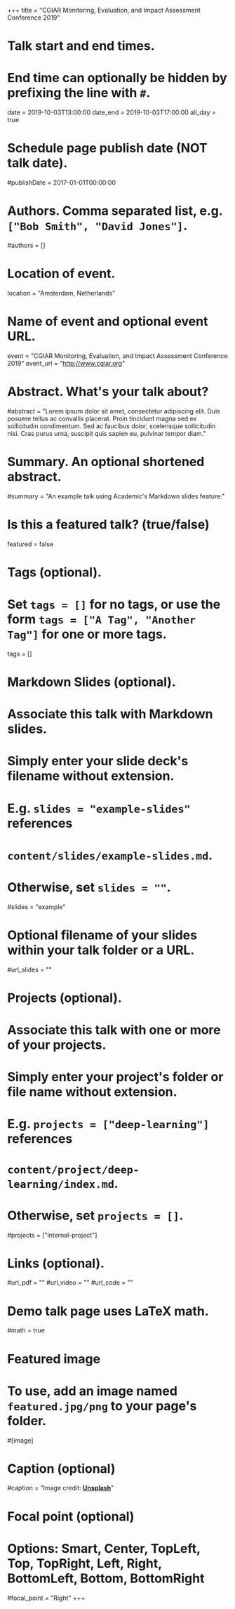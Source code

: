 +++
title = "CGIAR Monitoring, Evaluation, and Impact Assessment Conference 2019"

# Talk start and end times.
#   End time can optionally be hidden by prefixing the line with `#`.
date = 2019-10-03T13:00:00
date_end = 2019-10-03T17:00:00
all_day = true

# Schedule page publish date (NOT talk date).
#publishDate = 2017-01-01T00:00:00

# Authors. Comma separated list, e.g. `["Bob Smith", "David Jones"]`.
#authors = []

# Location of event.
location = "Amsterdam, Netherlands"

# Name of event and optional event URL.
event = "CGIAR Monitoring, Evaluation, and Impact Assessment Conference 2019"
event_url = "http://www.cgiar.org"

# Abstract. What's your talk about?
#abstract = "Lorem ipsum dolor sit amet, consectetur adipiscing elit. Duis posuere tellus ac convallis placerat. Proin tincidunt magna sed ex sollicitudin condimentum. Sed ac faucibus dolor, scelerisque sollicitudin nisi. Cras purus urna, suscipit quis sapien eu, pulvinar tempor diam."

# Summary. An optional shortened abstract.
#summary = "An example talk using Academic's Markdown slides feature."

# Is this a featured talk? (true/false)
featured = false

# Tags (optional).
#   Set `tags = []` for no tags, or use the form `tags = ["A Tag", "Another Tag"]` for one or more tags.
tags = []

# Markdown Slides (optional).
#   Associate this talk with Markdown slides.
#   Simply enter your slide deck's filename without extension.
#   E.g. `slides = "example-slides"` references 
#   `content/slides/example-slides.md`.
#   Otherwise, set `slides = ""`.
#slides = "example"

# Optional filename of your slides within your talk folder or a URL.
#url_slides = ""

# Projects (optional).
#   Associate this talk with one or more of your projects.
#   Simply enter your project's folder or file name without extension.
#   E.g. `projects = ["deep-learning"]` references 
#   `content/project/deep-learning/index.md`.
#   Otherwise, set `projects = []`.
#projects = ["internal-project"]

# Links (optional).
#url_pdf = ""
#url_video = ""
#url_code = ""

# Demo talk page uses LaTeX math.
#math = true

# Featured image
# To use, add an image named `featured.jpg/png` to your page's folder. 
#[image]
  # Caption (optional)
  #caption = "Image credit: [**Unsplash**](https://unsplash.com/photos/bzdhc5b3Bxs)"

  # Focal point (optional)
  # Options: Smart, Center, TopLeft, Top, TopRight, Left, Right, BottomLeft, Bottom, BottomRight
  #focal_point = "Right"
+++
